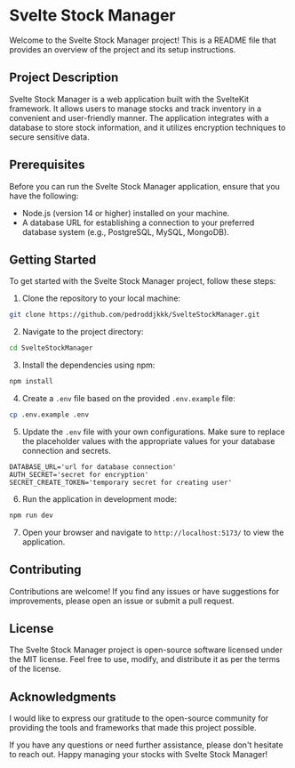 # Svelte Stock Manager

Welcome to the Svelte Stock Manager project! This is a README file that provides an overview of the project and its setup instructions. 

## Project Description

Svelte Stock Manager is a web application built with the SvelteKit framework. It allows users to manage stocks and track inventory in a convenient and user-friendly manner. The application integrates with a database to store stock information, and it utilizes encryption techniques to secure sensitive data.

## Prerequisites

Before you can run the Svelte Stock Manager application, ensure that you have the following:

- Node.js (version 14 or higher) installed on your machine.
- A database URL for establishing a connection to your preferred database system (e.g., PostgreSQL, MySQL, MongoDB).

## Getting Started

To get started with the Svelte Stock Manager project, follow these steps:

1. Clone the repository to your local machine:

```bash
git clone https://github.com/pedroddjkkk/SvelteStockManager.git
```

2. Navigate to the project directory:

```bash
cd SvelteStockManager
```

3. Install the dependencies using npm:

```bash
npm install
```


4. Create a `.env` file based on the provided `.env.example` file:

```bash
cp .env.example .env
```


5. Update the `.env` file with your own configurations. Make sure to replace the placeholder values with the appropriate values for your database connection and secrets.

```dotenv
DATABASE_URL='url for database connection'
AUTH_SECRET='secret for encryption'
SECRET_CREATE_TOKEN='temporary secret for creating user'
```

6. Run the application in development mode:

```bash
npm run dev
```

7. Open your browser and navigate to `http://localhost:5173/` to view the application.

## Contributing

Contributions are welcome! If you find any issues or have suggestions for improvements, please open an issue or submit a pull request.

## License

The Svelte Stock Manager project is open-source software licensed under the MIT license. Feel free to use, modify, and distribute it as per the terms of the license.

## Acknowledgments

I would like to express our gratitude to the open-source community for providing the tools and frameworks that made this project possible.

If you have any questions or need further assistance, please don't hesitate to reach out. Happy managing your stocks with Svelte Stock Manager!